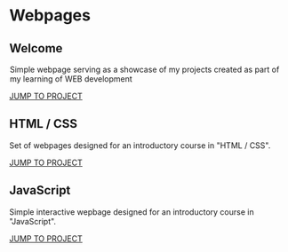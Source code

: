 <h1> Webpages </h1>

<h2> Welcome </h2>
<p style="margin-left: 1px">
  Simple webpage serving as a showcase of my projects created as part of my learning of WEB development
</p>
<a href="https://github.com/Valstrasz/Webpages/tree/main/Welcome"> JUMP TO PROJECT </a>

<h2> HTML / CSS </h2>
<p>
  Set of webpages designed for an introductory course in "HTML / CSS".
</p>
<a href="https://github.com/Valstrasz/Webpages/tree/main/Pre_training/HTML_CSS"> JUMP TO PROJECT </a>

<h2> JavaScript </h2>
<p>
  Simple interactive wepbage designed for an introductory course in "JavaScript". 
</p>
<a href="https://github.com/Valstrasz/Webpages/tree/main/Pre_training/JavaScript"> JUMP TO PROJECT </a>
